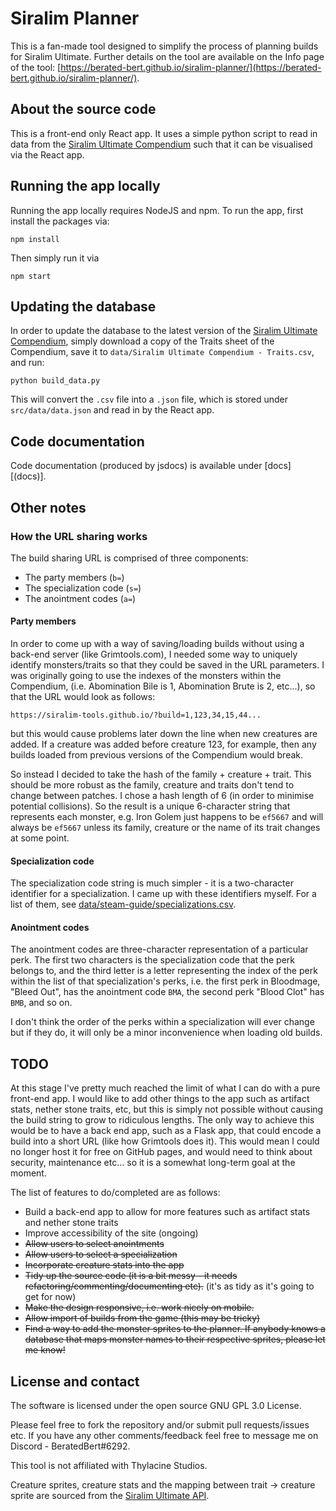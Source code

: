 # Siralim Planner

This is a fan-made tool designed to simplify the process of planning builds for Siralim Ultimate. Further details on the tool are available
on the Info page of the tool: [https://berated-bert.github.io/siralim-planner/](https://berated-bert.github.io/siralim-planner/).

## About the source code

This is a front-end only React app. It uses a simple python script to read in data from the [Siralim Ultimate Compendium](https://docs.google.com/spreadsheets/d/1qvWwf1fNB5jN8bJ8dFGAVzC7scgDCoBO-hglwjTT4iY/edit#gid=0) such that it can be visualised via the React app.

## Running the app locally

Running the app locally requires NodeJS and npm. To run the app, first install the packages via:

    npm install

Then simply run it via

    npm start

## Updating the database

In order to update the database to the latest version of the [Siralim Ultimate Compendium](https://docs.google.com/spreadsheets/d/1qvWwf1fNB5jN8bJ8dFGAVzC7scgDCoBO-hglwjTT4iY/edit#gid=0), simply
download a copy of the Traits sheet of the Compendium, save it to `data/Siralim Ultimate Compendium - Traits.csv`, and run:

    python build_data.py

This will convert the `.csv` file into a `.json` file, which is stored under `src/data/data.json` and read in by the React app.

## Code documentation

Code documentation (produced by jsdocs) is available under [docs][(docs)].

## Other notes

### How the URL sharing works

The build sharing URL is comprised of three components:
* The party members (`b=`)
* The specialization code (`s=`)
* The anointment codes (`a=`)

#### Party members

In order to come up with a way of saving/loading builds without using a back-end server (like Grimtools.com), I needed some way
to uniquely identify monsters/traits so that they could be saved in the URL parameters. I was originally going to use the indexes
of the monsters within the Compendium, (i.e. Abomination Bile is 1, Abomination Brute is 2, etc...), so that the URL would look as follows:

    https://siralim-tools.github.io/?build=1,123,34,15,44...

but this would cause problems later down the line when new creatures are added. If a creature was added before creature 123, for example, 
then any builds loaded from previous versions of the Compendium would break.

So instead I decided to take the hash of the family + creature + trait. This should be more robust as the family, creature and traits don't
tend to change between patches. I chose a hash length of 6 (in order to minimise potential collisions). So the result is a unique 6-character
string that represents each monster, e.g. Iron Golem just happens to be `ef5667` and will always be `ef5667` unless its family, creature or
the name of its trait changes at some point. 

#### Specialization code

The specialization code string is much simpler - it is a two-character identifier for a specialization. I came up with these 
identifiers myself. For a list of them, see [data/steam-guide/specializations.csv](data/steam-guide/specializations.csv).

#### Anointment codes

The anointment codes are three-character representation of a particular perk. The first two characters is the specialization code
that the perk belongs to, and the third letter is a letter representing the index of the perk within the list of that specialization's
perks, i.e. the first perk in Bloodmage, "Bleed Out", has the anointment code `BMA`, the second perk "Blood Clot" has `BMB`, and so on.

I don't think the order of the perks within a specialization will ever change but if they do, it will only be a minor
inconvenience when loading old builds.

## TODO

At this stage I've pretty much reached the limit of what I can do with a pure front-end app. I would like to add other things to the app
such as artifact stats, nether stone traits, etc, but this is simply not possible without causing the build string to grow to ridiculous lengths.
The only way to achieve this would be to have a back end app, such as a Flask app, that could encode a build into a short URL (like how Grimtools does it).
This would mean I could no longer host it for free on GitHub pages, and would need to think about security, maintenance etc... 
so it is a somewhat long-term goal at the moment.

The list of features to do/completed are as follows:

- Build a back-end app to allow for more features such as artifact stats and nether stone traits
- Improve accessibility of the site (ongoing)
- ~~Allow users to select anointments~~
- ~~Allow users to select a specialization~~
- ~~Incorporate creature stats into the app~~
- ~~Tidy up the source code (it is a bit messy - it needs refactoring/commenting/documenting etc).~~ (it's as tidy as it's going to get for now)
- ~~Make the design responsive, i.e. work nicely on mobile.~~
- ~~Allow import of builds from the game (this may be tricky)~~
- ~~Find a way to add the monster sprites to the planner. If anybody knows a database that maps monster names to their respective sprites, please let me know!~~

## License and contact

The software is licensed under the open source GNU GPL 3.0 License.

Please feel free to fork the repository and/or submit pull requests/issues etc. If you have any other comments/feedback feel free to message me on Discord - BeratedBert#6292.

This tool is not affiliated with Thylacine Studios.

Creature sprites, creature stats and the mapping between trait -> creature sprite are sourced from the [Siralim Ultimate API](https://github.com/rovermicrover/siralim-ultimate-api).